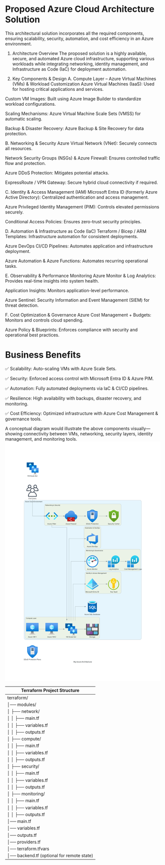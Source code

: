 # Proposed Azure Cloud Architecture Solution
This architectural solution incorporates all the required components, ensuring scalability, security, automation, and cost efficiency in an Azure environment.

1. Architecture Overview
The proposed solution is a highly available, secure, and automated Azure cloud infrastructure, supporting various workloads while integrating networking, identity management, and Infrastructure as Code (IaC) for deployment automation.

2. Key Components & Design
A. Compute Layer – Azure Virtual Machines (VMs) & Workload Customization
Azure Virtual Machines (IaaS): Used for hosting critical applications and services.

Custom VM Images: Built using Azure Image Builder to standardize workload configurations.

Scaling Mechanisms: Azure Virtual Machine Scale Sets (VMSS) for automatic scaling.

Backup & Disaster Recovery: Azure Backup & Site Recovery for data protection.

B. Networking & Security
Azure Virtual Network (VNet): Securely connects all resources.

Network Security Groups (NSGs) & Azure Firewall: Ensures controlled traffic flow and protection.

Azure DDoS Protection: Mitigates potential attacks.

ExpressRoute / VPN Gateway: Secure hybrid cloud connectivity if required.

C. Identity & Access Management (IAM)
Microsoft Entra ID (formerly Azure Active Directory): Centralized authentication and access management.

Azure Privileged Identity Management (PIM): Controls elevated permissions securely.

Conditional Access Policies: Ensures zero-trust security principles.

D. Automation & Infrastructure as Code (IaC)
Terraform / Bicep / ARM Templates: Infrastructure automation for consistent deployments.

Azure DevOps CI/CD Pipelines: Automates application and infrastructure deployment.

Azure Automation & Azure Functions: Automates recurring operational tasks.

E. Observability & Performance Monitoring
Azure Monitor & Log Analytics: Provides real-time insights into system health.

Application Insights: Monitors application-level performance.

Azure Sentinel: Security Information and Event Management (SIEM) for threat detection.

F. Cost Optimization & Governance
Azure Cost Management + Budgets: Monitors and controls cloud spending.

Azure Policy & Blueprints: Enforces compliance with security and operational best practices.

# Business Benefits
✅ Scalability: Auto-scaling VMs with Azure Scale Sets.

✅ Security: Enforced access control with Microsoft Entra ID & Azure PIM.

✅ Automation: Fully automated deployments via IaC & CI/CD pipelines.

✅ Resilience: High availability with backups, disaster recovery, and monitoring.

✅ Cost Efficiency: Optimized infrastructure with Azure Cost Management & governance tools.

A conceptual diagram would illustrate the above components visually—showing connectivity between VMs, networking, security layers, identity management, and monitoring tools.
![Alt text](images/my_azure_architecture.png)

| Terraform Project Structure
| ---------------------------
|terraform/
|│── modules/
|│   ├── network/
|│   │   ├── main.tf
|│   │   ├── variables.tf
|│   │   ├── outputs.tf
|│   ├── compute/
|│   │   ├── main.tf
|│   │   ├── variables.tf
|│   │   ├── outputs.tf
|│   ├── security/
|│   │   ├── main.tf
|│   │   ├── variables.tf
|│   │   ├── outputs.tf
|│   ├── monitoring/
|│   │   ├── main.tf
|│   │   ├── variables.tf
|│   │   ├── outputs.tf
|│── main.tf
|│── variables.tf
|│── outputs.tf
|│── providers.tf
|│── terraform.tfvars
|│── backend.tf (optional for remote state)
